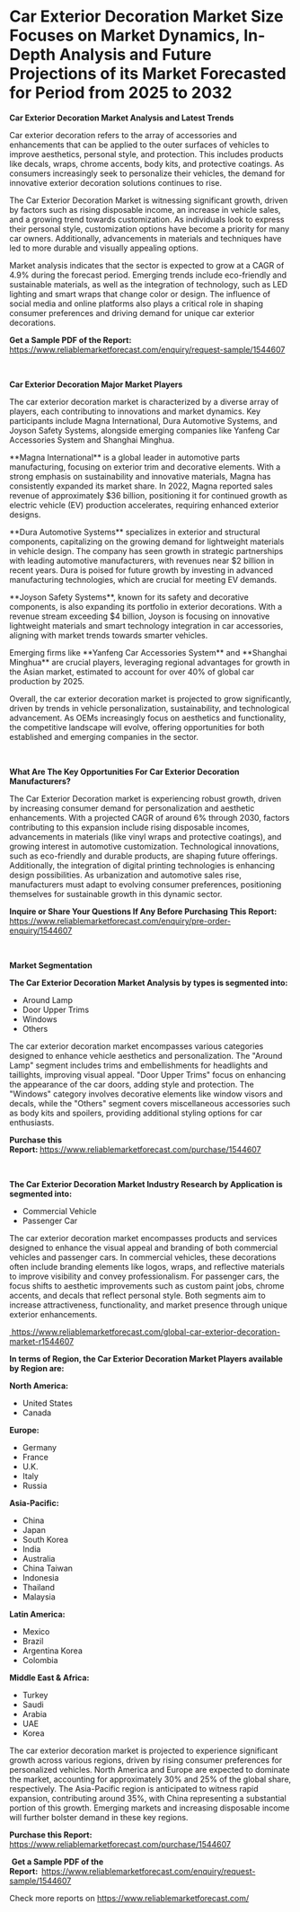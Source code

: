 <p><h1>Car Exterior Decoration Market Size Focuses on Market Dynamics, In-Depth Analysis and Future Projections of its Market Forecasted for Period from 2025 to 2032</h1></p><p><strong>Car Exterior Decoration Market Analysis and Latest Trends</strong></p>
<p><p>Car exterior decoration refers to the array of accessories and enhancements that can be applied to the outer surfaces of vehicles to improve aesthetics, personal style, and protection. This includes products like decals, wraps, chrome accents, body kits, and protective coatings. As consumers increasingly seek to personalize their vehicles, the demand for innovative exterior decoration solutions continues to rise.</p><p>The Car Exterior Decoration Market is witnessing significant growth, driven by factors such as rising disposable income, an increase in vehicle sales, and a growing trend towards customization. As individuals look to express their personal style, customization options have become a priority for many car owners. Additionally, advancements in materials and techniques have led to more durable and visually appealing options.</p><p>Market analysis indicates that the sector is expected to grow at a CAGR of 4.9% during the forecast period. Emerging trends include eco-friendly and sustainable materials, as well as the integration of technology, such as LED lighting and smart wraps that change color or design. The influence of social media and online platforms also plays a critical role in shaping consumer preferences and driving demand for unique car exterior decorations.</p></p>
<p><strong>Get a Sample PDF of the Report:&nbsp;</strong> <a href="https://www.reliablemarketforecast.com/enquiry/request-sample/1544607?utm_campaign=2723&utm_medium=2&utm_source=Github&utm_content=ia&utm_term=04042025&utm_id=car-exterior-decoration">https://www.reliablemarketforecast.com/enquiry/request-sample/1544607</a></p>
<p>&nbsp;</p>
<p><strong>Car Exterior Decoration Major Market Players</strong></p>
<p><p>The car exterior decoration market is characterized by a diverse array of players, each contributing to innovations and market dynamics. Key participants include Magna International, Dura Automotive Systems, and Joyson Safety Systems, alongside emerging companies like Yanfeng Car Accessories System and Shanghai Minghua.</p><p>**Magna International** is a global leader in automotive parts manufacturing, focusing on exterior trim and decorative elements. With a strong emphasis on sustainability and innovative materials, Magna has consistently expanded its market share. In 2022, Magna reported sales revenue of approximately $36 billion, positioning it for continued growth as electric vehicle (EV) production accelerates, requiring enhanced exterior designs.</p><p>**Dura Automotive Systems** specializes in exterior and structural components, capitalizing on the growing demand for lightweight materials in vehicle design. The company has seen growth in strategic partnerships with leading automotive manufacturers, with revenues near $2 billion in recent years. Dura is poised for future growth by investing in advanced manufacturing technologies, which are crucial for meeting EV demands.</p><p>**Joyson Safety Systems**, known for its safety and decorative components, is also expanding its portfolio in exterior decorations. With a revenue stream exceeding $4 billion, Joyson is focusing on innovative lightweight materials and smart technology integration in car accessories, aligning with market trends towards smarter vehicles.</p><p>Emerging firms like **Yanfeng Car Accessories System** and **Shanghai Minghua** are crucial players, leveraging regional advantages for growth in the Asian market, estimated to account for over 40% of global car production by 2025.</p><p>Overall, the car exterior decoration market is projected to grow significantly, driven by trends in vehicle personalization, sustainability, and technological advancement. As OEMs increasingly focus on aesthetics and functionality, the competitive landscape will evolve, offering opportunities for both established and emerging companies in the sector.</p></p>
<p>&nbsp;</p>
<p><strong>What Are The Key Opportunities For Car Exterior Decoration Manufacturers?</strong></p>
<p><p>The Car Exterior Decoration market is experiencing robust growth, driven by increasing consumer demand for personalization and aesthetic enhancements. With a projected CAGR of around 6% through 2030, factors contributing to this expansion include rising disposable incomes, advancements in materials (like vinyl wraps and protective coatings), and growing interest in automotive customization. Technological innovations, such as eco-friendly and durable products, are shaping future offerings. Additionally, the integration of digital printing technologies is enhancing design possibilities. As urbanization and automotive sales rise, manufacturers must adapt to evolving consumer preferences, positioning themselves for sustainable growth in this dynamic sector.</p></p>
<p><strong>Inquire or Share Your Questions If Any Before Purchasing This Report:</strong> <a href="https://www.reliablemarketforecast.com/enquiry/pre-order-enquiry/1544607?utm_campaign=2723&utm_medium=2&utm_source=Github&utm_content=ia&utm_term=04042025&utm_id=car-exterior-decoration">https://www.reliablemarketforecast.com/enquiry/pre-order-enquiry/1544607</a></p>
<p>&nbsp;</p>
<p><strong>Market Segmentation</strong></p>
<p><strong>The Car Exterior Decoration Market Analysis by types is segmented into:</strong></p>
<p><ul><li>Around Lamp</li><li>Door Upper Trims</li><li>Windows</li><li>Others</li></ul></p>
<p><p>The car exterior decoration market encompasses various categories designed to enhance vehicle aesthetics and personalization. The "Around Lamp" segment includes trims and embellishments for headlights and taillights, improving visual appeal. "Door Upper Trims" focus on enhancing the appearance of the car doors, adding style and protection. The "Windows" category involves decorative elements like window visors and decals, while the "Others" segment covers miscellaneous accessories such as body kits and spoilers, providing additional styling options for car enthusiasts.</p></p>
<p><strong>Purchase this Report:&nbsp;</strong><a href="https://www.reliablemarketforecast.com/purchase/1544607?utm_campaign=2723&utm_medium=2&utm_source=Github&utm_content=ia&utm_term=04042025&utm_id=car-exterior-decoration">https://www.reliablemarketforecast.com/purchase/1544607</a></p>
<p>&nbsp;</p>
<p><strong>The Car Exterior Decoration Market Industry Research by Application is segmented into:</strong></p>
<p><ul><li>Commercial Vehicle</li><li>Passenger Car</li></ul></p>
<p><p>The car exterior decoration market encompasses products and services designed to enhance the visual appeal and branding of both commercial vehicles and passenger cars. In commercial vehicles, these decorations often include branding elements like logos, wraps, and reflective materials to improve visibility and convey professionalism. For passenger cars, the focus shifts to aesthetic improvements such as custom paint jobs, chrome accents, and decals that reflect personal style. Both segments aim to increase attractiveness, functionality, and market presence through unique exterior enhancements.</p></p>
<p><a href="https://www.reliablemarketforecast.com/global-car-exterior-decoration-market-r1544607?utm_campaign=2723&utm_medium=2&utm_source=Github&utm_content=ia&utm_term=04042025&utm_id=car-exterior-decoration">&nbsp;https://www.reliablemarketforecast.com/global-car-exterior-decoration-market-r1544607</a></p>
<p><strong>In terms of Region, the Car Exterior Decoration Market Players available by Region are:</strong></p>
<p>
    <p> <strong> North America: </strong>
        <ul>
            <li>United States</li>
            <li>Canada</li>
        </ul>
        </p> 
    <p> <strong> Europe: </strong>
        <ul>
            <li>Germany</li>
            <li>France</li>
            <li>U.K.</li>
            <li>Italy</li>
            <li>Russia</li>
        </ul>
        </p> 
    <p> <strong> Asia-Pacific: </strong>
        <ul>
            <li>China</li>
            <li>Japan</li>
            <li>South Korea</li>
            <li>India</li>
            <li>Australia</li>
            <li>China Taiwan</li>
            <li>Indonesia</li>
            <li>Thailand</li>
            <li>Malaysia</li>
        </ul>
        </p> 
    <p> <strong> Latin America: </strong>
        <ul>
            <li>Mexico</li>
            <li>Brazil</li>
            <li>Argentina Korea</li>
            <li>Colombia</li>
        </ul>
        </p> 
    <p> <strong> Middle East & Africa: </strong>
        <ul>
            <li>Turkey</li>
            <li>Saudi</li>
            <li>Arabia</li>
            <li>UAE</li>
            <li>Korea</li>
        </ul>
    </p>
    </p>
<p><p>The car exterior decoration market is projected to experience significant growth across various regions, driven by rising consumer preferences for personalized vehicles. North America and Europe are expected to dominate the market, accounting for approximately 30% and 25% of the global share, respectively. The Asia-Pacific region is anticipated to witness rapid expansion, contributing around 35%, with China representing a substantial portion of this growth. Emerging markets and increasing disposable income will further bolster demand in these key regions.</p></p>
<p><strong>Purchase this Report: </strong><a href="https://www.reliablemarketforecast.com/purchase/1544607?utm_campaign=2723&utm_medium=2&utm_source=Github&utm_content=ia&utm_term=04042025&utm_id=car-exterior-decoration">https://www.reliablemarketforecast.com/purchase/1544607</a></p>
<p>&nbsp;<strong>Get a Sample PDF of the Report:&nbsp;&nbsp;</strong><a href="https://www.reliablemarketforecast.com/enquiry/request-sample/1544607?utm_campaign=2723&utm_medium=2&utm_source=Github&utm_content=ia&utm_term=04042025&utm_id=car-exterior-decoration">https://www.reliablemarketforecast.com/enquiry/request-sample/1544607</a></p>
<p><strong></strong></p>
<p>Check more reports on <a href="https://www.reliablemarketforecast.com/?utm_campaign=2723&utm_medium=2&utm_source=Github&utm_content=ia&utm_term=04042025&utm_id=car-exterior-decoration">https://www.reliablemarketforecast.com/</a></p>
